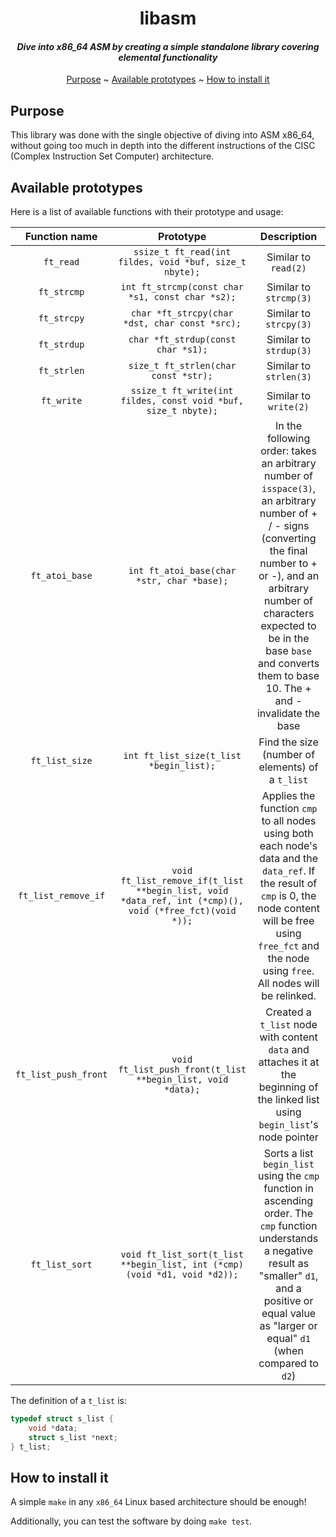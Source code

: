 <div align='center'>

# libasm
#### _Dive into x86_64 ASM by creating a simple standalone library covering elemental functionality_

[Purpose](#purpose) ~
[Available prototypes](#available-prototypes) ~
[How to install it](#how-to-install-it)

</div>

## Purpose
This library was done with the single objective of diving into ASM x86_64,
without going too much in depth into the different instructions of the
CISC (Complex Instruction Set Computer) architecture.

## Available prototypes
Here is a list of available functions with their prototype and usage:

| Function name        | Prototype                                                                                              | Description                                                                                                                                                                                                                                                                          |
| :------------------: | :----------------------------------------------------------------------------------------------------: | :----------------------------------------------------------------------------------------------------------------------------------------------------------------------------------------------------------------------------------------------------------------------------------: |
| `ft_read`            | `ssize_t ft_read(int fildes, void *buf, size_t nbyte);`                                                | Similar to `read(2)`                                                                                                                                                                                                                                                                 |
| `ft_strcmp`          | `int ft_strcmp(const char *s1, const char *s2);`                                                       | Similar to `strcmp(3)`                                                                                                                                                                                                                                                               |
| `ft_strcpy`          | `char *ft_strcpy(char *dst, char const *src);`                                                         | Similar to `strcpy(3)`                                                                                                                                                                                                                                                               |
| `ft_strdup`          | `char *ft_strdup(const char *s1);`                                                                     | Similar to `strdup(3)`                                                                                                                                                                                                                                                               |
| `ft_strlen`          | `size_t ft_strlen(char const *str);`                                                                   | Similar to `strlen(3)`                                                                                                                                                                                                                                                               |
| `ft_write`           | `ssize_t ft_write(int fildes, const void *buf, size_t nbyte);`                                         | Similar to `write(2)`                                                                                                                                                                                                                                                                |
| `ft_atoi_base`       | `int ft_atoi_base(char *str, char *base);`                                                             | In the following order: takes an arbitrary number of `isspace(3)`, an arbitrary number of + / - signs (converting the final number to + or -), and an arbitrary number of characters expected to be in the base `base` and converts them to base 10. The + and - invalidate the base |
| `ft_list_size`       | `int ft_list_size(t_list *begin_list);`                                                                | Find the size (number of elements) of a `t_list`                                                                                                                                                                                                                                     |
| `ft_list_remove_if`  | `void ft_list_remove_if(t_list **begin_list, void *data_ref, int (*cmp)(), void (*free_fct)(void *));` | Applies the function `cmp` to all nodes using both each node's data and the `data_ref`. If the result of `cmp` is 0, the node content will be free using `free_fct` and the node using `free`. All nodes will be relinked.                                                           |
| `ft_list_push_front` | `void ft_list_push_front(t_list **begin_list, void *data);`                                            | Created a `t_list` node with content `data` and attaches it at the beginning of the linked list using `begin_list`'s node pointer                                                                                                                                                    |
| `ft_list_sort`       | `void ft_list_sort(t_list **begin_list, int (*cmp)(void *d1, void *d2));`                              | Sorts a list `begin_list` using the `cmp` function in ascending order. The `cmp` function understands a negative result as "smaller" `d1`, and a positive or equal value as "larger or equal" `d1` (when compared to `d2`)                                                           |

The definition of a `t_list` is:
```c
typedef struct s_list {
    void *data;
    struct s_list *next;
} t_list;
```

## How to install it
A simple `make` in any `x86_64` Linux based architecture should be enough!

Additionally, you can test the software by doing `make test`.
